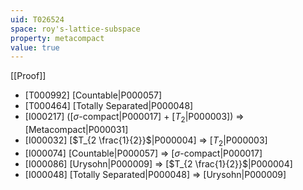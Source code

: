 ```yaml
---
uid: T026524
space: roy's-lattice-subspace
property: metacompact
value: true
---
```

[[Proof]]

* [T000992] [Countable|P000057]
* [T000464] [Totally Separated|P000048]
* [I000217] ([$\sigma$-compact|P000017] + [$T_2$|P000003]) => [Metacompact|P000031]
* [I000032] [$T_{2 \frac{1}{2}}$|P000004] => [$T_2$|P000003]
* [I000074] [Countable|P000057] => [$\sigma$-compact|P000017]
* [I000086] [Urysohn|P000009] => [$T_{2 \frac{1}{2}}$|P000004]
* [I000048] [Totally Separated|P000048] => [Urysohn|P000009]

